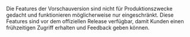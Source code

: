 Die Features der Vorschauversion sind nicht für Produktionszwecke gedacht und funktionieren möglicherweise nur eingeschränkt. Diese Features sind vor dem offiziellen Release verfügbar, damit Kunden einen frühzeitigen Zugriff erhalten und Feedback geben können.